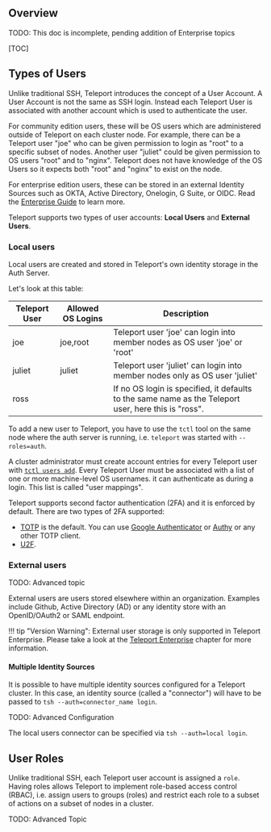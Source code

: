 ## Overview

TODO: This doc is incomplete, pending addition of Enterprise topics

[TOC]

## Types of Users

Unlike traditional SSH, Teleport introduces the concept of a User Account. A User Account is not the same as SSH login. Instead each Teleport User is associated with another account which is used to authenticate the user.

For community edition users, these will be OS users which are administered outside of Teleport on each cluster node. For example, there can be a Teleport user "joe" who can be given permission to login as "root" to a specific subset of nodes. Another user "juliet" could be given permission to OS users "root" and to "nginx". Teleport does not have knowledge of the OS Users so it expects both "root" and "nginx" to exist on the node.

For enterprise edition users, these can be stored in an external Identity Sources such as OKTA, Active Directory, Onelogin, G Suite, or OIDC. Read the [Enterprise Guide](../enterprise) to learn more.

Teleport supports two types of user accounts: **Local Users** and **External Users**.

### Local users

Local users are created and stored in Teleport's own identity storage in the Auth Server.

Let's look at this table:

|Teleport User | Allowed OS Logins | Description
|------------------|---------------|-----------------------------
|joe    | joe,root | Teleport user 'joe' can login into member nodes as OS user 'joe' or 'root'
|juliet    | juliet      | Teleport user 'juliet' can login into member nodes only as OS user 'juliet'
|ross   |          | If no OS login is specified, it defaults to the same name as the Teleport user, here this is "ross".

To add a new user to Teleport, you have to use the `tctl` tool on the same node where the auth server is running, i.e. `teleport` was started with `--roles=auth`.

A cluster administrator must create account entries for every Teleport user with [`tctl users add`](../cli-docs). Every Teleport User must be associated with a list of one or more machine-level OS usernames.  it can authenticate as during a login. This list is called "user mappings".

<!--TODO: Graphic relating Teleport User to Local User -->
Teleport supports second factor authentication (2FA) and it is enforced by default.
There are two types of 2FA supported:

* [TOTP](https://en.wikipedia.org/wiki/Time-based_One-time_Password_Algorithm) is the default. You can use [Google Authenticator](https://en.wikipedia.org/wiki/Google_Authenticator) or [Authy](https://www.authy.com/) or any other TOTP client.
* [U2F](https://en.wikipedia.org/wiki/Universal_2nd_Factor).

### External users

TODO: Advanced topic

External users are users stored elsewhere within an organization. Examples include Github, Active Directory (AD) or any identity store with an OpenID/OAuth2 or SAML endpoint.

!!! tip "Version Warning":
    External user storage is only supported in Teleport Enterprise. Please take a look at the [Teleport Enterprise](../enterprise.md) chapter for more information.

#### Multiple Identity Sources

It is possible to have multiple identity sources configured for a Teleport cluster. In this case, an identity source (called a "connector") will have to be passed to `tsh --auth=connector_name login`.

TODO: Advanced Configuration

The local users connector can be specified via `tsh --auth=local login`.

## User Roles

Unlike traditional SSH, each Teleport user account is assigned a `role`.
Having roles allows Teleport to implement role-based access control (RBAC), i.e. assign users to groups (roles) and restrict each role to a subset of actions on a subset of nodes in a cluster.

TODO: Advanced Topic


